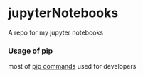 # jupyterNotebooks
A repo for my jupyter notebooks

### Usage of pip

most of [pip commands](https://www.geeksforgeeks.org/12-pip-commands-for-python-developers/) used for developers